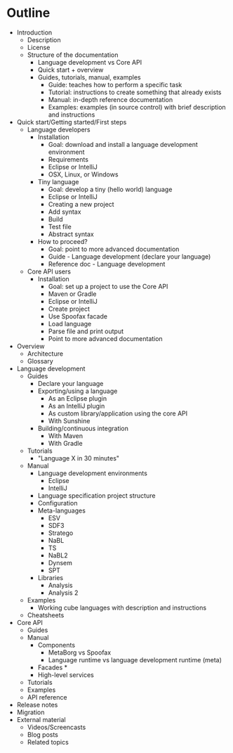 # Outline

* Introduction
  * Description
  * License
  * Structure of the documentation
    * Language development vs Core API
    * Quick start + overview
    * Guides, tutorials, manual, examples
      * Guide: teaches how to perform a specific task
      * Tutorial: instructions to create something that already exists
      * Manual: in-depth reference documentation
      * Examples: examples (in source control) with brief description and instructions
* Quick start/Getting started/First steps
  * Language developers
    * Installation
      * Goal: download and install a language development environment
      * Requirements
      * Eclipse or IntelliJ
      * OSX, Linux, or Windows
    * Tiny language
      * Goal: develop a tiny (hello world) language
      * Eclipse or IntelliJ
      * Creating a new project
      * Add syntax
      * Build
      * Test file
      * Abstract syntax
    * How to proceed?
      * Goal: point to more advanced documentation
      * Guide - Language development (declare your language)
      * Reference doc - Language development
  * Core API users
    * Installation
      * Goal: set up a project to use the Core API
      * Maven or Gradle
      * Eclipse or IntelliJ
      * Create project
      * Use Spoofax facade
      * Load language
      * Parse file and print output
      * Point to more advanced documentation
* Overview
  * Architecture
  * Glossary
* Language development
  * Guides
    * Declare your language
    * Exporting/using a language
      * As an Eclipse plugin
      * As an IntelliJ plugin
      * As custom library/application using the core API
      * With Sunshine
    * Building/continuous integration
      * With Maven
      * With Gradle
  * Tutorials
    * "Language X in 30 minutes"
  * Manual
    * Language development environments
      * Eclipse
      * IntelliJ
    * Language specification project structure
    * Configuration
    * Meta-languages
      * ESV
      * SDF3
      * Stratego
      * NaBL
      * TS
      * NaBL2
      * Dynsem
      * SPT
    * Libraries
      * Analysis
      * Analysis 2
  * Examples
    * Working cube languages with description and instructions
  * Cheatsheets
* Core API
  * Guides
  * Manual
    * Components
      * MetaBorg vs Spoofax
      * Language runtime vs language development runtime (meta)
    * Facades
      *
    * High-level services
  * Tutorials
  * Examples
  * API reference
* Release notes
* Migration
* External material
  * Videos/Screencasts
  * Blog posts
  * Related topics
